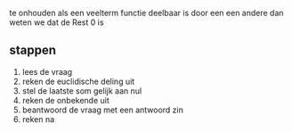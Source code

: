 
te onhouden als een veelterm functie deelbaar is door een een andere dan weten we dat de Rest 0 is

## stappen
1. lees de vraag 
2. reken de euclidische deling uit
3. stel de laatste som gelijk aan nul 
4. reken de onbekende uit 
5. beantwoord de vraag met een antwoord zin 
6. reken na